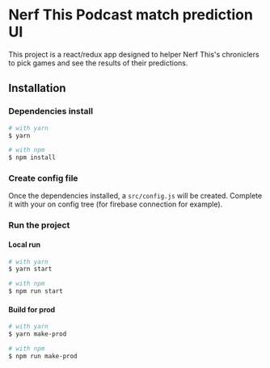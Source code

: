 # Nerf This Podcast match prediction UI
This project is a react/redux app designed to helper Nerf This's chroniclers to pick games and see the results of their predictions.

## Installation
### Dependencies install
```sh
# with yarn
$ yarn

# with npm
$ npm install
```

### Create config file
Once the dependencies installed, a `src/config.js` will be created. Complete it with your on config tree (for firebase connection for example).

### Run the project

#### Local run
```sh
# with yarn
$ yarn start

# with npm
$ npm run start
```

#### Build for prod
```sh
# with yarn
$ yarn make-prod

# with npm
$ npm run make-prod
```